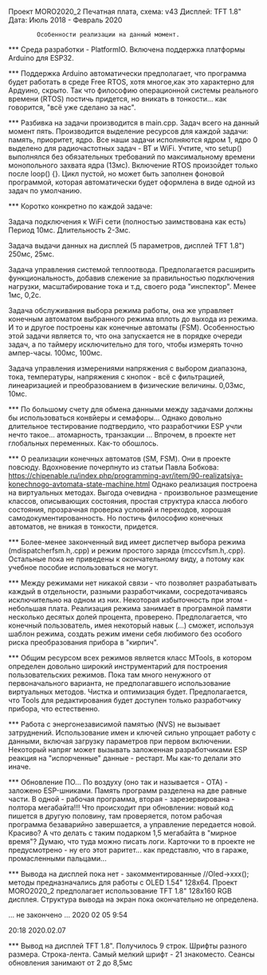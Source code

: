 Проект MORO2020_2
Печатная плата, схема:      v43 
Дисплей:  TFT 1.8"  
Дата: Июль 2018 - Февраль 2020

            Особенности реализации на данный момент.

*** Среда разработки - PlatformIO. Включена поддержка платформы Arduino для ESP32.

*** Поддержка Arduino автоматически предполагает, что программа будет работать в среде Free RTOS, хотя многое,как это характерно для Ардуино, скрыто. Так что философию операционной системы реального времени (RTOS) постичь придется, но вникать в тонкости... как говорится, "всё уже сделано за нас".

*** Разбивка на задачи производится в main.cpp. Задач всего на данный момент пять.
Производится выделение ресурсов для каждой задачи: память, приоритет, ядро.
Все наши задачи исполняются ядром 1, ядро 0 выделено для радиочастотных задач - BT и WiFi.
Учтите, что setup() выполнялся без обязательных требований по максимальному времени монопольного захвата ядра (13мс). Включение RTOS произойдет только после loop() {}. Цикл пустой, но может быть заполнен фоновой программой, которая автоматически будет оформлена в виде одной из задач по умолчанию.

*** Коротко конкретно по каждой задаче:

Задача подключения к WiFi сети (полностью заимствована как есть) Период 10мс. Длительность 2-3мс.

Задача выдачи данных на дисплей (5 параметров, дисплей TFT 1.8") 250мс, 25мс.

Задача управления системой теплоотвода. Предполагается расширить функциональность, добавив 
слежение за правильностью подключения нагрузки, масштабирование тока и т.д, своего рода "инспектор". Менее 1мс, 0,2с.

Задача обслуживания выбора режима работы, она же управляет конечным автоматом выбранного режима вплоть до выхода из режима. И то и другое построены как конечные автоматы (FSM). Особенностью этой задачи является то, что она запускается не в порядке очереди задач, а по таймеру исключительно для того, чтобы измерять точно ампер-часы. 100мс, 100мс.

Задача управления измерениями напряжения с выбором диапазона, тока, температуры, напряжения с кнопок - всё с фильтрацией, линеаризацией и преобразованием в физические величины. 0,03мс, 10мс. 

***     По большому счету для обмена данными между задачами должны бы использоваться конвйеры и семафоры... Однако довольно длительное тестирование подтвердило, что разработчики ESP учли нечто такое... атомарность, транзакции ... Впрочем, в проекте нет глобальных переменных. Как-то обошлось.

***     О реализации конечных автоматов (SM, FSM). 
Они в проекте повсюду. Вдохновение почерпнуто из статьи Павла Бобкова:
https://chipenable.ru/index.php/programming-avr/item/90-realizatsiya-konechnogo-avtomata-state-machine.html
Однако реализация построена на виртуальных методах. Выгода очевидна - произвольное 
размещение классов, описывающих состояния, простая структура класса любого состояния, 
прозрачная проверка условий и переходов, хорошая самодокументированность. Но постичь философию конечных автоматов, не вникая в тонкости, придется.

***     Более-менее законченный вид имеет диспетчер выбора режима (mdispatcherfsm.h,.cpp) и
режим простого заряда (mcccvfsm.h,.cpp). Остальные пока не приведены к окончательному
виду, а потому как учебное пособие использоваться не могут. 

***     Между режимами нет никакой связи - что позволяет разрабатывать каждый в отдельности, разными разработчиками, сосредотачиваясь исключительно на одном из них. Некоторая избыточность при этом - 
небольшая плата. Реализация режима занимает в програмной памяти несколько десятых долей процента, проверено. Предполагается, что конечный пользователь, имея некоторый навык (...) сможет, используя шаблон режима, создать режим имени себя любимого без особого риска преобразования прибора в "кирпич". 

***     Общим ресурсом всех режимов является класс MTools, в котором определен довольно широкий
инструментарий для построения пользовательских режимов. Пока там много ненужного от первоначального варианта, не предполагавшего использование виртуальных методов. Чистка и оптимизация будет. Предполагается, что Tools для редактирования будет доступен только разработчику прибора, что естественно. 

***     Работа с энергонезависимой памятью (NVS) не вызывает затруднений. Использование имен и ключей сильно упрощает работу с данными, включая загрузку параметров при первом включении. Некоторый напряг может вызывать заложенная разработчиками ESP реакция на "испорченные" данные - рестарт. Мы как-то делали это иначе.

***     Обновление ПО...  По воздуху (оно так и называется - OTA) - заложено ESP-шниками. Память программ разделена на две равные части. В одной - рабочая программа, вторая - зарезервирована - полтора мегабайта!!! 
Что происходит при обновлении: новый код пишется в другую половину, там проверяется, потом рабочая программа безаварийно завершается, а управление передается новой. Красиво?
А что делать с таким подарком 1,5 мегабайта в "мирное время"? Думаю, что туда можно писать логи. Карточки то в проекте не предусмотрено - ну его этот раритет... как представлю, что в гараже, промасленными пальцами...

***     Вывода на дисплей пока нет - закомментированные //Oled->xxx(); методы предназначались
для работы с OLED 1.54" 128x64. Проект MORO2020_2 предполагает использование TFT 1.8" 128x160 RGB дисплея. Структура вывода на экран пока окончательно не определена.   

... не закончено ... 2020 02 05 9:54

20:18 2020.02.07

***     Вывод на дисплей TFT 1.8".
Получилось 9 строк. Шрифты разного размера. Строка-лента. Самый мелкий шрифт - 21 знакоместо.
Сеансы обновления занимают от 2 до 8,5мс
 